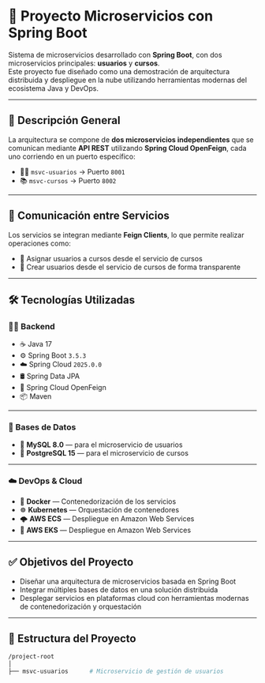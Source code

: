 # 🚀 Proyecto Microservicios con Spring Boot

Sistema de microservicios desarrollado con **Spring Boot**, con dos microservicios principales: **usuarios** y **cursos**.  
Este proyecto fue diseñado como una demostración de arquitectura distribuida y despliegue en la nube utilizando herramientas modernas del ecosistema Java y DevOps.

---

## 📌 Descripción General

La arquitectura se compone de **dos microservicios independientes** que se comunican mediante **API REST** utilizando **Spring Cloud OpenFeign**, cada uno corriendo en un puerto específico:

- 🧑‍💼 `msvc-usuarios` → Puerto `8001`
- 📚 `msvc-cursos` → Puerto `8002`

---

## 🔄 Comunicación entre Servicios

Los servicios se integran mediante **Feign Clients**, lo que permite realizar operaciones como:

* 🔗 Asignar usuarios a cursos desde el servicio de cursos  
* 🧾 Crear usuarios desde el servicio de cursos de forma transparente

---

## 🛠️ Tecnologías Utilizadas

### 👨‍💻 Backend

* ☕ Java 17  
* ⚙️ Spring Boot `3.5.3`  
* ☁️ Spring Cloud `2025.0.0`  
* 🛢️ Spring Data JPA  
* 🔗 Spring Cloud OpenFeign  
* 📦 Maven

---

### 💾 Bases de Datos

* 🐬 **MySQL 8.0** — para el microservicio de usuarios  
* 🐘 **PostgreSQL 15** — para el microservicio de cursos

---

### ☁️ DevOps & Cloud

* 🐳 **Docker** — Contenedorización de los servicios  
* ☸️ **Kubernetes** — Orquestación de contenedores  
* 🌩️ **AWS ECS** — Despliegue en Amazon Web Services  
* 🔶 **AWS EKS** — Despliegue en Amazon Web Services

---

## ✅ Objetivos del Proyecto

* Diseñar una arquitectura de microservicios basada en Spring Boot  
* Integrar múltiples bases de datos en una solución distribuida  
* Desplegar servicios en plataformas cloud con herramientas modernas de contenedorización y orquestación

---

## 📁 Estructura del Proyecto

```bash
/project-root
│
├── msvc-usuarios      # Microservicio de gestión de usuarios
